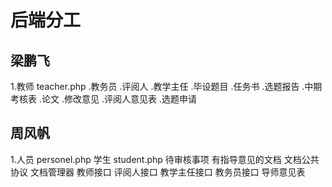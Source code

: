 ﻿# 后端分工


## 梁鹏飞
1.教师 teacher.php
.教务员 
.评阅人
.教学主任
.毕设题目
.任务书
.选题报告
.中期考核表
.论文
.修改意见
.评阅人意见表
.选题申请


## 周风帆
1.人员 personel.php
学生 student.php
待审核事项
有指导意见的文档
文档公共协议
文档管理器
教师接口
评阅人接口
教学主任接口
教务员接口
导师意见表
